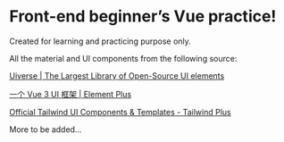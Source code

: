 # Front-end beginner’s Vue practice!

Created for learning and practicing purpose only.

All the material and UI components from the following source:

[Uiverse | The Largest Library of Open-Source UI elements](https://uiverse.io/)

[一个 Vue 3 UI 框架 | Element Plus](https://element-plus.org/zh-CN/)

[Official Tailwind UI Components & Templates - Tailwind Plus](https://tailwindcss.com/plus)

More to be added…
